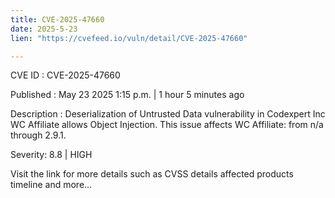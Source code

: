 ```yaml
---
title: CVE-2025-47660
date: 2025-5-23
lien: "https://cvefeed.io/vuln/detail/CVE-2025-47660"

---
```


CVE ID : CVE-2025-47660

Published :  May 23
2025
1:15 p.m. | 1 hour
5 minutes ago

Description : Deserialization of Untrusted Data vulnerability in Codexpert
Inc WC Affiliate allows Object Injection. This issue affects WC Affiliate: from n/a through 2.9.1.

Severity: 8.8 | HIGH

Visit the link for more details
such as CVSS details
affected products
timeline
and more...
